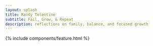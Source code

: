 ```yaml
---
layout: splash
title: Randy Tolentino
subtitle: Fail, Grow, & Repeat
description: reflections on family, balance, and focused growth
---
```

{% include components/feature.html %}

